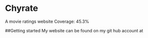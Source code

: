 # Chyrate
A movie ratings website 
Coverage: 45.3%

##Getting started
My website can be found on my git hub account at